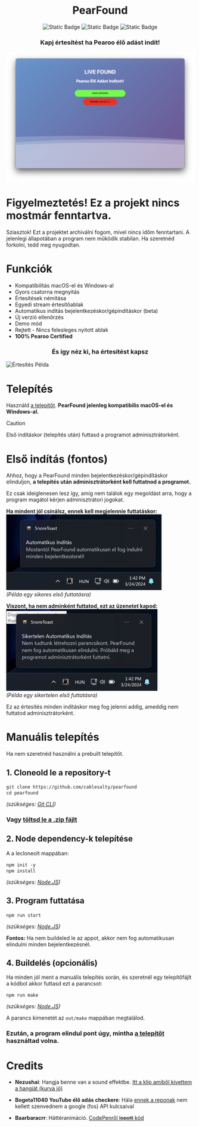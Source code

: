 <div align="center">
<h1>PearFound</h1>

![Static Badge](https://img.shields.io/badge/Pearoo-Certified-green)
![Static Badge](https://img.shields.io/badge/Windows_Build-Stabil-blue?logo=windows&link=https%3A%2F%2Fgithub.com%2Fcablesalty%2FPearFound%2Freleases%2F)
![Static Badge](https://img.shields.io/badge/macOS_Build-Nincs_(Nem_m%C5%B1k%C3%B6d%C3%B6tt)-red?logo=macos&link=https%3A%2F%2Fgithub.com%2Fcablesalty%2FPearFound%2Freleases%2F)

### Kapj értesítést ha Pearoo élő adást indít!

![Értesítés](livefound-notif.png)

</div>

# Figyelmeztetés! Ez a projekt nincs mostmár fenntartva.
Sziasztok! Ezt a projektet archiválni fogom, mivel nincs időm fenntartani. A jelenlegi állapotában a program nem működik stabilan. Ha szeretnéd forkolni, tedd meg nyugodtan.

# Funkciók
- Kompatibilítás macOS-el és Windows-al
- Gyors csatorna megnyitás
- Értesítések némítása
- Egyedi stream értesítőablak
- Automatikus indítás bejelentkezéskor/gépindításkor (beta)
- Új verzió ellenőrzés
- Demo mód
- Rejtett - Nincs felesleges nyitott ablak
- **100% Pearoo Certified**

<div align="center">

### És így néz ki, ha értesítést kapsz

</div>

![Értesítés Példa](notif-example.gif)

# Telepítés
Használd [a telepítőt](https://github.com/cablesalty/PearFound/releases/latest). **PearFound jelenleg kompatibilis macOS-el és Windows-al.**

> [!CAUTION]
> Első indításkor (telepítés után) futtasd a programot
> adminisztrátorként.

# Első indítás (fontos)
Ahhoz, hogy a PearFound minden bejelentkezéskor/gépindításkor elinduljon, **a telepítés után adminisztrátorként kell futtatnod a programot.**

Ez csak ideiglenesen lesz így, amíg nem találok egy megoldást arra, hogy a program magátol kérjen adminisztrátori jogokat.

**Ha mindent jól csinálsz, ennek kell megjelennie futtatáskor:**
![Sikeres Automatikus Indítás](autorun-ok.png)  
*(Példa egy sikeres első futtatásra)*

**Viszont, ha nem adminként futtatod, ezt az üzenetet kapod:**
![Sikertelen Automatikus Indítás](autorun-fail.png)  
*(Példa egy sikertelen első futtatásra)*

Ez az értesítés minden indításkor meg fog jelenni addig, ameddig nem futtatod adminisztrátorként.

# Manuális telepítés
Ha nem szeretnéd használni a prebuilt telepítőt.
## 1. Cloneold le a repository-t
```
git clone https://github.com/cablesalty/pearfound
cd pearfound
```
*(szükséges: [Git CLI](https://git-scm.com/downloads))*
### Vagy [töltsd le a .zip fájlt](https://github.com/cablesalty/PearFound/archive/refs/heads/main.zip)
## 2. Node dependency-k telepítése
A a lecloneolt mappában:
```
npm init -y
npm install
```
*(szükséges: [Node.JS](https://nodejs.org/))*
## 3. Program futtatása
```
npm run start
```
*(szükséges: [Node.JS](https://nodejs.org/))*

**Fontos:** Ha nem buildeled le az appot, akkor nem fog automatikusan elindulni minden bejelentkezésnél.

## 4. Buildelés (opcionális)
Ha minden jól ment a manuális telepítés során, és szeretnél egy telepítőfájlt a kódbol akkor futtasd ezt a parancsot:
```
npm run make
```
*(szükséges: [Node.JS](https://nodejs.org/))*

A parancs kimenetét az `out/make` mappában megtalálod.

### Ezután, a program elindul pont úgy, mintha [a telepítőt](https://github.com/cablesalty/PearFound/releases/latest) használtad volna.


# Credits
- **Nezushai**: Hangja benne van a sound effektbe. [Itt a klip amiből kivettem a hangját (kurva jó)](https://www.youtube.com/clip/Ugkxrou0SH8AUwXfXp1OoA6gBjn0KwGQLiRI)

- **Bogeta11040 YouTube élő adás checkere**: Hála [ennek a reponak](https://github.com/bogeta11040/if-youtube-channel-live) nem kellett szenvednem a google (fos) API kulcsaival

- **Baarbaracrr**: Háttéranimáció. [CodePenről ~~lopott~~ kód](https://codepen.io/baarbaracrr/pen/KKovmGb)
